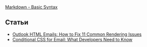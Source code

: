 
[Markdown - Basic Syntax](https://www.markdownguide.org/basic-syntax/)

## Статьи

- [Outlook HTML Emails: How to Fix 11 Common Rendering Issues](https://www.emailonacid.com/blog/article/email-development/how-to-code-emails-for-outlook-2016/)
- [Conditional CSS for Email: What Developers Need to Know](https://www.emailonacid.com/blog/article/email-development/conditional-css-code/)